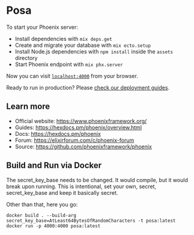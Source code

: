 # Posa

To start your Phoenix server:

  * Install dependencies with `mix deps.get`
  * Create and migrate your database with `mix ecto.setup`
  * Install Node.js dependencies with `npm install` inside the `assets` directory
  * Start Phoenix endpoint with `mix phx.server`

Now you can visit [`localhost:4000`](http://localhost:4000) from your browser.

Ready to run in production? Please [check our deployment guides](https://hexdocs.pm/phoenix/deployment.html).

## Learn more

  * Official website: https://www.phoenixframework.org/
  * Guides: https://hexdocs.pm/phoenix/overview.html
  * Docs: https://hexdocs.pm/phoenix
  * Forum: https://elixirforum.com/c/phoenix-forum
  * Source: https://github.com/phoenixframework/phoenix

## Build and Run via Docker

The secret_key_base needs to be changed. It would compile, but it would break
upon running. This is intentional, set your own, secret, secret_key_base and
keep it basically secret.

Other than that, here you go:

	docker build . --build-arg secret_key_base=AtLeast64BytesOfRandomCharacters -t posa:latest
	docker run -p 4000:4000 posa:latest
